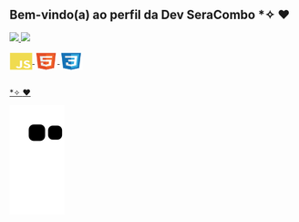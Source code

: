 ## Bem-vindo(a) ao perfil da Dev SeraCombo *✧ :heart: 

 <div>
   <a href="https://github.com/seracombo">
   <img height="180em" src="![Top Langs](https://github-readme-stats.vercel.app/api/top-langs/?username=SeraCombo&layout=compact)"/>
   <img height="180em" src="![Anurag's GitHub stats](https://github-readme-stats.vercel.app/api?username=SeraCombo&show_icons=true&theme=radical)"/>
</div>
    
<div style="display: inline_block"><br>
  <img align="center" alt="Js" height="30" width="40" src="https://raw.githubusercontent.com/devicons/devicon/master/icons/javascript/javascript-plain.svg">
  <img align="center" alt="HTML" height="30" width="40" src="https://raw.githubusercontent.com/devicons/devicon/master/icons/html5/html5-original.svg">
  <img align="center" alt="CSS" height="30" width="40" src="https://raw.githubusercontent.com/devicons/devicon/master/icons/css3/css3-original.svg">
</div>
 
 <br>
 
  *✧ :heart: 
 
<div> 
 
  ![Snake animation](https://github.com/SeraCombo/SeraCombo/blob/output/github-contribution-grid-snake.svg)

</div>
